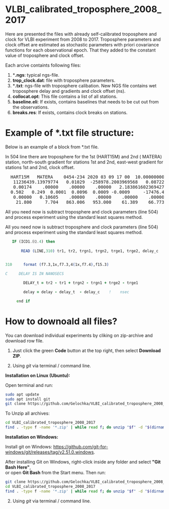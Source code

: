 # VLBI_calibrated_troposphere_2008_2017 

Here are presented the files with already self-calibrated troposphere and clock for VLBI experiment from 2008 to 2017. Troposphere parameters and clock offset
are estimated as stochastic parameters with
priori covariance functions for each
observational epoch. That they added to the constant value of troposphere and clock offset.

Each arcive containts following files:
1) ***.ngs**: typical ngs-file.
2) **trop_clock.dat**: file with troposphere parameters.
3) ***.txt**: ngs-file  with troposphere calibation. New NGS file contains wet troposphere delay and
gradients and clock offset (ns).
4) **collocat.opt**: This file contains a list of all stations.
5) **baseline.eli**: If exists, contains baselines that needs to be cut out from the observations.
6) **breaks.res**:  If exists, contains  clock breaks on stations.

#  Example of *.txt file structure:
Below is an example of a block from  *.txt file. 

In 504 line there are troposphere for the 1st  ‭(HART15M) and 2nd  ‭( MATERA) station, north-south gradient for stations 1st and 2nd, 
east-west gradient for stations 1st and 2nd, clock offset.

<pre>  HART15M   MATERA    0454-234 2020 03 09 17 00  10.0000000000               501                
   11236439.13979774   0.01029  -258978.2003969568   0.08722 0      I        502                
   0.00174    .00000    .00000    .00000   2.183861602369427       0.0       503  
  0.502   0.249  0.0001  0.0096  0.0009 -0.0009     -17476.438               504
   0.00000   0.10605    .00000    .00000    .00000    .00000                 505                
    21.800     7.704   863.006   953.000    61.389    66.773 0 0             506 </pre>  

All you need now is subtract  troposphere and clock parameters (line 504) and process experiment using the standard least squares method.

All you need now is subtract  troposphere and clock parameters (line 504) and process experiment using the standard least squares method.
 ```fortran  
    IF (ICD1.EQ.4) then
      
        READ (LINE,310) tr1, tr2, trgn1, trgn2, trge1, trge2, delay_c
        

310     format (f7.3,1x,f7.3,4(1x,f7.4),f15.3)

C     DELAY IS IN NANOSECS

         DELAY_t = tr2 - tr1 + trgn2 - trgn1 + trge2 - trge1                    !  delay in nsec

         delay = delay - delay_t  - delay_c    !    nsec     

      end if 
 ```  

# How to downoald all files?
 You can download individual experiments by cliking on zip-archive and download row file.

1)  Just click the green **Code** button at the top right, then select **Download ZIP**.

2) Using *git* via terminal / command line.

**Installation on Linux (Ubuntu):**

Open terminal and run:

```bash
sudo apt update
sudo apt install git
git clone https://github.com/Gelochka/VLBI_calibrated_troposphere_2008_2017.git
```
To Unzip all archives: 

```bash
cd VLBI_calibrated_troposphere_2008_2017
find . -type f -name '*.zip' | while read f; do unzip "$f" -d "$(dirname "$f")"; done
```
 **Installation on Windows:**

Install git on Windows: https://github.com/git-for-windows/git/releases/tag/v2.51.0.windows.

After installing Git on Windows, right-click inside any folder and select **"Git Bash Here"**,  
or open **Git Bash** from the Start menu. Then run:

```bash
git clone https://github.com/Gelochka/VLBI_calibrated_troposphere_2008_2017.git
cd VLBI_calibrated_troposphere_2008_2017
find . -type f -name '*.zip' | while read f; do unzip "$f" -d "$(dirname "$f")"; done
```

2) Using *git* via terminal / command line.
